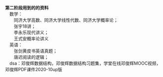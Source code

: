 __第二阶段用到的的资料<br>__
&emsp;数学：<br>
&emsp;&emsp;同济大学高数、同济大学线性代数、同济大学概率论；<br>
&emsp;&emsp;张宇18讲；<br>
&emsp;&emsp;李永乐现代讲义；<br>
&emsp;&emsp;王式安概率论讲义<br>
&emsp;英语：<br>
&emsp;&emsp;张剑黄皮书英语真题；<br>
&emsp;&emsp;唐迟阅读的逻辑；<br>
&emsp;dsa：邓俊辉数据结构，邓俊辉数据结构习题集，学堂在线邓俊辉MOOC视频，邓俊辉PDF课件2020-10up版<br>
